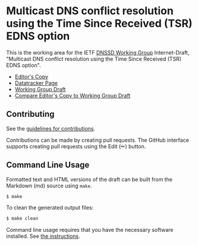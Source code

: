 # Multicast DNS conflict resolution using the Time Since Received (TSR) EDNS option

This is the working area for the IETF [DNSSD Working Group](https://datatracker.ietf.org/group/dnssd/documents/) Internet-Draft, "Multicast DNS conflict resolution using the Time Since Received (TSR) EDNS option".

* [Editor's Copy](https://dnssd-wg.github.io/draft-ietf-dnssd-tsr/#go.draft-ietf-dnssd-tsr.html)
* [Datatracker Page](https://datatracker.ietf.org/doc/draft-ietf-dnssd-tsr)
* [Working Group Draft](https://datatracker.ietf.org/doc/html/draft-ietf-dnssd-tsr)
* [Compare Editor's Copy to Working Group Draft](https://dnssd-wg.github.io/draft-ietf-dnssd-tsr/#go.draft-ietf-dnssd-tsr.diff)


## Contributing

See the
[guidelines for contributions](https://github.com/dnssd-wg/draft-ietf-dnssd-tsr/blob/main/CONTRIBUTING.md).

Contributions can be made by creating pull requests.
The GitHub interface supports creating pull requests using the Edit (✏) button.


## Command Line Usage

Formatted text and HTML versions of the draft can be built from the Markdown (md) source using `make`.

```sh
$ make
```

To clean the generated output files:

```sh
$ make clean
```

Command line usage requires that you have the necessary software installed.  See
[the instructions](https://github.com/martinthomson/i-d-template/blob/main/doc/SETUP.md).